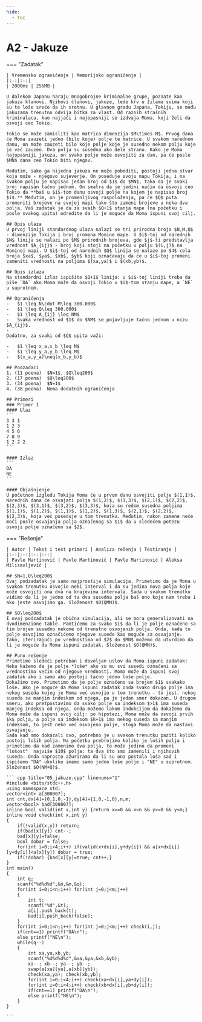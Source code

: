 ```yaml
---
hide:
  - toc
---
```


# A2 - Jakuze

=== "Zadatak"
	
	| Vremensko ograničenje | Memorijsko ograničenje |
	|:-:|:-:|
	| 2000ms | 256MB |
	
	U dalekom Japanu haraju mnogobrojne kriminalne grupe, poznate kao jakuza klanovi. Njihovi članovi, jakuze, lede krv u žilama svima koji su te loše sreće da ih sretnu. U glavnom gradu Japana, Tokiju, se među jakuzama trenutno odvija bitka za vlast. Od raznih strašnih kriminalaca, kao najjači i najopasniji se izdvaja Moma, koji želi da osvoji ceo Tokio.
	
	Tokio se može zamisliti kao matrica dimenzija $M\times N$. Prvog dana će Moma zauzeti jedno (bilo koje) polje te matrice. U svakom narednom danu, on može zauzeti bilo koje polje koje je susedno nekom polju koje je već zauzeo. Dva polja su susedna ako dele stranu. Kako je Moma najopasniji jakuza, on svako polje može osvojiti za dan, pa će posle $MN$ dana ceo Tokio biti njegov.
	
	Međutim, iako ga nijedna jakuza ne može pobediti, postoji jedna stvar koja može - njegovo sujeverje. On poseduje svoju mapu Tokija, i na svakom polju je napisao jedan broj od $1$ do $MN$, tako da je svaki broj napisan tačno jednom. On smatra da je jedini način da osvoji ceo Tokio da **baš u $i$-tom danu osvoji polje na kojem je napisao broj $i$.** Međutim, on je promenljivog raspoloženja, pa će $Q$ puta promeniti brojeve na svojoj mapi tako što zameni brojeve u neka dva polja. Vaš zadatak je da za svaih $Q+1$ stanja mape (na početku i posle svakog upita) odredite da li je moguće da Moma ispuni svoj cilj.
	
	## Opis ulaza
	U prvoj liniji standardnog ulaza nalazi se tri prirodna broja $N,M,Q$ - dimenzije Tokija i broj promena Momine mape. U $i$-toj od narednih $N$ linija se nalazi po $M$ prirodnih brojeva, gde $j$-ti predstavlja vrednost $A_{ij}$ - broj koji stoji na početku u polju $(i,j)$ na Mominoj mapi. U $i$-toj od narednih $Q$ linija se nalaze po $4$ cela broja $xa$, $ya$, $xb$, $yb$ koji označavaju da će u $i$-toj promeni zameniti vrednosti na poljima $(xa,ya)$ i $(xb,yb)$.
	
	## Opis izlaza
	Na standardni izlaz ispišite $Q+1$ linija: u $i$-toj liniji treba da piše `DA` ako Moma može da osvoji Tokio u $i$-tom stanju mape, a `NE` u suprotnom.
	
	## Ograničenja
	-   $1 \leq N\cdot M\leq 300.000$
	-   $1 \leq Q\leq 300.000$
	-   $1 \leq A_{ij} \leq NM$
	-   Svaka vrednost od $1$ do $NM$ se pojavljuje tačno jednom u nizu $A_{ij}$.
	- 
	Dodatno, za svaki od $Q$ upita važi:
	
	-   $1 \leq x_a,x_b \leq N$
	-   $1 \leq y_a,y_b \leq M$
	-   $(x_a,y_a)\neq(x_b,y_b)$
	
	## Podzadaci
	1. (11 poena)  $N=1$, $Q\leq200$
	2. (17 poena)  $Q\leq200$
	3. (34 poena)  $N=1$
	4. (38 poena)  Nema dodatnih ograničenja
	
	## Primeri
	### Primer 1
	#### Ulaz
	```
	3 3 1
	1 2 3
	4 5 6
	7 8 9
	1 2 2 2
	```
	
	#### Izlaz
	```
	DA
	NE
	```
	
	#### Objašnjenje
	U početnom izgledu Tokija Moma će u prvom danu osvojiti polje $(1,1)$. Narednih dana će osvajati polja $(1,2)$, $(1,3)$, $(2,1)$, $(2,2)$, $(2,3)$, $(3,1)$, $(3,2)$, $(3,3)$, koja su redom susedna poljima $(1,1)$, $(1,2)$, $(1,1)$, $(1,2)$, $(1,3)$, $(2,1)$, $(2,2)$, $(2,3)$, koja već poseduje u tom trenutku. Međutim, nakon zamene neće moći posle osvajanja polja označenog sa $1$ da u sledećem potezu osvoji polje označeno sa $2$.
	
=== "Rešenje"
	
	| Autor | Tekst i test primeri | Analiza rеšenja | Testiranje |
	|:-:|:-:|:-:|:-:|
	| Pavle Martinović | Pavle Martinović | Pavle Martinović | Aleksa Milisavljević |
	
	## $N=1,Q\leq200$
	Ovaj podzadatak je samo najprostija simulacija. Primetimo da je Moma u svakom trenutku osvojio neki interval i da su jedina nova polja koje može osvojiti ona dva na krajevima intervala. Sada u svakom trenutku vidimo da li je jedno od ta dva susedna polja baš ono koje nam treba i ako jeste osvojimo ga. Složenost $O(QMN)$.
	
	## $Q\leq200$
	I ovaj podzadatak je obična simulacija, ali se mora generalizovati na dvodimenzione table. Pamtićemo za svako $i$ da li je polje označeno sa tim brojem susedno nekome od trenutno osvojenih polja. Onda, kada to polje osvojimo označićemo njegove susede kao moguće za osvajanje. Tako, iterirajući po vrednostima od $2$ do $MN$ možemo da utvrdimo da li je moguće da Moma ispuni zadatak. Složenost $O(QMN)$.
	
	## Puno rešenje
	Primetimo sledeći potreban i dovoljan uslov da Moma ispuni zadatak:
	Neka kažemo da je polje *loše* ako su mu svi susedi označeni sa vrednostima većim od njegove vrednosti. Moma može da ispuni svoj zadatak ako i samo ako postoji tačno jedno loše polje.
	Dokažimo ovo. Primetimo da je polje označeno sa brojem $1$ svakako loše. Ako je moguće da Moma ispuni zadatak onda svako drugo polje ima nekog suseda kojeg je Moma već osvojio u tom trenutku - to jest. nekog suseda sa manjim indeskom od njega, pa je jedan smer dokazan. U drugom smeru, ako pretpostavimo da svako polje sa indeksom $>1$ ima suseda manjeg indeksa od njega, onda možemo lakom indukcijom da dokažemo da Moma može da ispuni svoj cilj: po hipotezi, Moma može da osvoji prvih $k$ polja, a polje sa indeksom $k+1$ ima nekog suseda sa manjim indeksom, to jest neko već osvojeno polje, stoga Moma može da nastavi osvajanje.
	Sada kad smo dokazali ovo, potrebno je u svakom trenutku paziti koliko postoji loših polja. Na početku prebrojimo koliko je loših polja i primetimo da kad zamenimo dva polja, to može jedino da promeni "lošost"  najviše $10$ polja: ta dva što smo zamenili i njihovih suseda. Onda naprosto ažuriramo da li su ona postala loša sad i ispišemo "DA" ukoliko imamo samo jedno loše polje i "NE" u suprotnom. Složenost $O(NM+Q)$.
	
	``` cpp title="05_jakuze.cpp" linenums="1"
	#include <bits/stdc++.h>
	using namespace std;
	vector<int> a[300007];
	int cnt,dx[4]={0,1,0,-1},dy[4]={1,0,-1,0},n,m;
	vector<bool> bad[300007];
	inline bool valid(int x,int y) {return x>=0 && x<n && y>=0 && y<m;}
	inline void check(int x,int y)
	{
	    if(!valid(x,y)) return;
	    if(bad[x][y]) cnt--;
	    bad[x][y]=false;
	    bool dobar = false;
	    for(int i=0;i<4;i++) if(valid(x+dx[i],y+dy[i]) && a[x+dx[i]][y+dy[i]]<a[x][y]) dobar = true;
	    if(!dobar) {bad[x][y]=true; cnt++;}
	}
	int main()
	{
	    int q;
	    scanf("%d%d%d",&n,&m,&q);
	    for(int i=0;i<n;i++) for(int j=0;j<m;j++)
	    {
	        int t;
	        scanf("%d",&t);
	        a[i].push_back(t);
	        bad[i].push_back(false);
	    }
	    for(int i=0;i<n;i++) for(int j=0;j<m;j++) check(i,j);
	    if(cnt==1) printf("DA\n");
	    else printf("NE\n");
	    while(q--)
	    {
	        int xa,ya,xb,yb;
	        scanf("%d%d%d%d",&xa,&ya,&xb,&yb);
	        xa--; xb--; ya--; yb--;
	        swap(a[xa][ya],a[xb][yb]);
	        check(xa,ya); check(xb,yb);
	        for(int i=0;i<4;i++) check(xa+dx[i],ya+dy[i]);
	        for(int i=0;i<4;i++) check(xb+dx[i],yb+dy[i]);
	        if(cnt==1) printf("DA\n");
	        else printf("NE\n");
	    }
	}

	```
